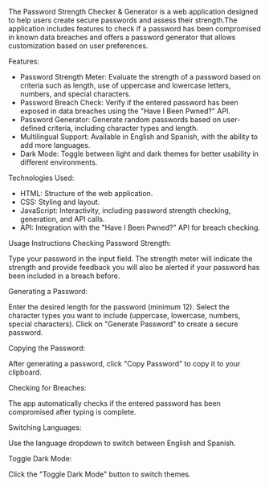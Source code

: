 The Password Strength Checker & Generator is a web application designed to help users create secure passwords and assess their strength.The application includes features to check if a password has been compromised in known data breaches and offers a password generator that allows customization based on user preferences.

Features:
- Password Strength Meter: Evaluate the strength of a password based on criteria such as length, use of uppercase and lowercase letters, numbers, and special characters.
- Password Breach Check: Verify if the entered password has been exposed in data breaches using the "Have I Been Pwned?" API.
- Password Generator: Generate random passwords based on user-defined criteria, including character types and length.
- Multilingual Support: Available in English and Spanish, with the ability to add more languages.
- Dark Mode: Toggle between light and dark themes for better usability in different environments.

Technologies Used:
- HTML: Structure of the web application.
- CSS: Styling and layout.
- JavaScript: Interactivity, including password strength checking, generation, and API calls.
- API: Integration with the "Have I Been Pwned?" API for breach checking.


Usage Instructions
Checking Password Strength:

Type your password in the input field.
The strength meter will indicate the strength and provide feedback you will also be alerted if your password has been included in a breach before.

Generating a Password:

Enter the desired length for the password (minimum 12).
Select the character types you want to include (uppercase, lowercase, numbers, special characters).
Click on "Generate Password" to create a secure password.

Copying the Password:

After generating a password, click "Copy Password" to copy it to your clipboard.

Checking for Breaches:

The app automatically checks if the entered password has been compromised after typing is complete.

Switching Languages:

Use the language dropdown to switch between English and Spanish.

Toggle Dark Mode:

Click the "Toggle Dark Mode" button to switch themes.
